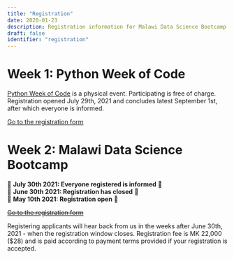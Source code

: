 ```yaml
---
title: "Registration"
date: 2020-01-23
description: Registration information for Malawi Data Science Bootcamp
draft: false
identifier: "registration"
---
```


# Week 1: Python Week of Code

[Python Week of Code](/python-week-of-code/) is a physical event. Participating is free of charge.
Registration opened July 29th, 2021 and concludes latest September 1st, after which everyone is
informed.

<a href="https://mwdata.science/app/registration/python-week-of-code/">Go to the registration form</a>

# Week 2: Malawi Data Science Bootcamp

📢 **July 30th 2021: Everyone registered is informed** 📢<br>
📢 **June 30th 2021: Registration has closed** 📢<br>
📢 **May 10th 2021: Registration open** 📢

<s><a href="https://mwdata.science/app/registration/">Go to the registration form</a></s>

Registering applicants will hear back from us in the weeks after June 30th, 2021 - when the registration window closes.  Registration fee is MK 22,000 ($28) and is paid according to payment terms provided if your registration is accepted.
